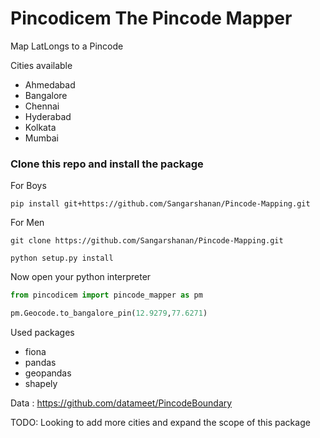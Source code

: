 # Pincodicem The Pincode Mapper

Map LatLongs to a Pincode 

Cities available 

- Ahmedabad	
- Bangalore	
- Chennai	
- Hyderabad	
- Kolkata	
- Mumbai	


### Clone this repo and install the package  

For Boys

```
pip install git+https://github.com/Sangarshanan/Pincode-Mapping.git
```

For Men

```
git clone https://github.com/Sangarshanan/Pincode-Mapping.git

python setup.py install
```

Now open your python interpreter

```python
from pincodicem import pincode_mapper as pm

pm.Geocode.to_bangalore_pin(12.9279,77.6271)
```

Used packages 

- fiona
- pandas 
- geopandas
- shapely

Data : https://github.com/datameet/PincodeBoundary

TODO: Looking to add more cities and expand the scope of this package
